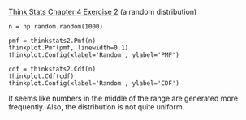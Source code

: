 [Think Stats Chapter 4 Exercise 2](http://greenteapress.com/thinkstats2/html/thinkstats2005.html#toc41) (a random distribution)

```
n = np.random.random(1000)

pmf = thinkstats2.Pmf(n)
thinkplot.Pmf(pmf, linewidth=0.1)
thinkplot.Config(xlabel='Random', ylabel='PMF')

cdf = thinkstats2.Cdf(n)
thinkplot.Cdf(cdf)
thinkplot.Config(xlabel='Random', ylabel='CDF')
```

It seems like numbers in the middle of the range are generated more frequently. Also, the distribution is not quite uniform.
